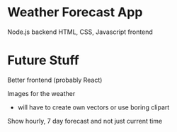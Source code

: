 # Weather Forecast App

Node.js backend
HTML, CSS, Javascript frontend

# Future Stuff

Better frontend (probably React)

Images for the weather

  - will have to create own vectors or use boring clipart
  
Show hourly, 7 day forecast and not just current time
